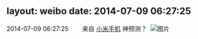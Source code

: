 layout: weibo
date: 2014-07-09 06:27:25
---
2014-07-09 06:27:25  &nbsp;&nbsp;&nbsp;&nbsp;&nbsp;&nbsp; 来自 <a href="http://app.weibo.com/t/feed/22zMnn" rel="nofollow">小米手机</a>
神预测？ ​​​
![图片](https://ww3.sinaimg.cn/large/6d2a6003jw1ei656hp59kj20ho02ywes.jpg)
